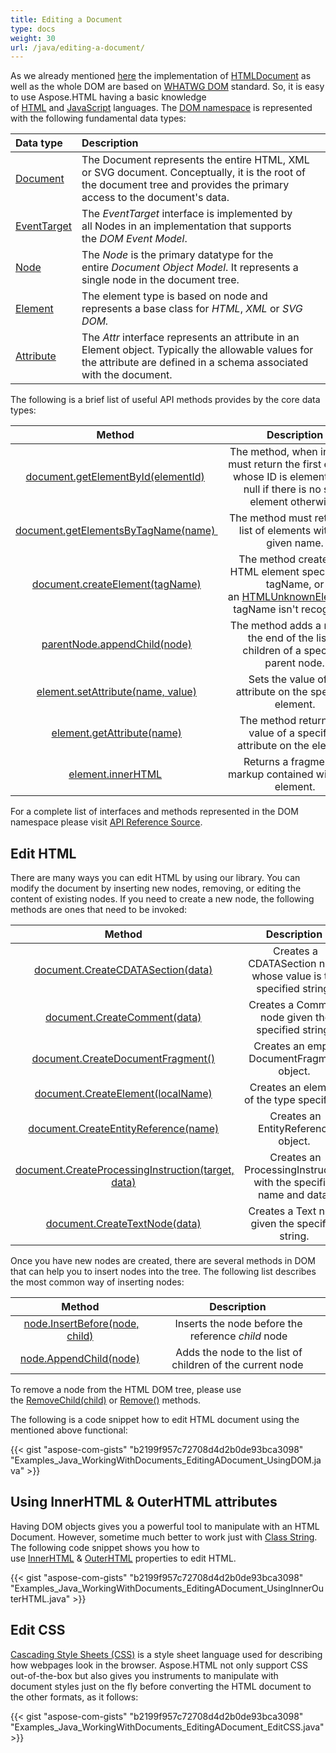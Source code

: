 ```yaml
---
title: Editing a Document
type: docs
weight: 30
url: /java/editing-a-document/
---
```


As we already mentioned [here](/html/java/creating-a-document/) the implementation of [HTMLDocument](https://apireference.aspose.com/html/java/com.aspose.html/HTMLDocument) as well as the whole DOM are based on [WHATWG DOM](https://dom.spec.whatwg.org/) standard. So, it is easy to use Aspose.HTML having a basic knowledge of [HTML](https://en.wikipedia.org/wiki/HTML) and [JavaScript](https://en.wikipedia.org/wiki/JavaScript) languages.
The [DOM namespace](https://apireference.aspose.com/html/java/com.aspose.html.dom/package-frame) is represented with the following fundamental data types:

|**Data type** |**Description**|
| :- | :- |
|[Document](https://apireference.aspose.com/html/java/com.aspose.html.dom/Document)|The Document represents the entire HTML, XML or SVG document. Conceptually, it is the root of the document tree and provides the primary access to the document's data.|
|[EventTarget](https://apireference.aspose.com/html/java/com.aspose.html.dom/EventTarget)|The *EventTarget* interface is implemented by all Nodes in an implementation that supports the *DOM Event Model*.|
|[Node](https://apireference.aspose.com/html/java/com.aspose.html.dom/Node)|The *Node* is the primary datatype for the entire *Document Object Model*. It represents a single node in the document tree.|
|[Element](https://apireference.aspose.com/html/java/com.aspose.html.dom/Element)|The element type is based on node and represents a base class for *HTML*, *XML* or *SVG DOM.*|
|[Attribute](https://apireference.aspose.com/html/java/com.aspose.html.dom/Attr)|The *Attr* interface represents an attribute in an Element object. Typically the allowable values for the attribute are defined in a schema associated with the document.|
The following is a brief list of useful API methods provides by the core data types:

|**Method** |**Description**|
| :-: | :-: |
|[document.getElementById(elementId)](https://apireference.aspose.com/html/java/com.aspose.html.dom/Document/methods/getelementbyid) |The method, when invoked, must return the first element whose ID is elementId and null if there is no such element otherwise.|
|[document.getElementsByTagName(name) ](https://apireference.aspose.com/html/java/com.aspose.html.dom/Document/methods/getelementsbytagname)|The method must return the list of elements with the given name.|
|[document.createElement(tagName)](https://apireference.aspose.com/html/java/com.aspose.html.dom/Document/methods/createelement)|The method creates the HTML element specified by tagName, or an [HTMLUnknownElement](https://apireference.aspose.com/html/java/com.aspose.html/HTMLUnknownElement) if tagName isn't recognized.|
|[parentNode.appendChild(node)](https://apireference.aspose.com/html/java/com.aspose.html.dom/Node/methods/appendchild)|The method adds a node to the end of the list of children of a specified parent node.|
|[element.setAttribute(name, value)](https://apireference.aspose.com/html/java/com.aspose.html.dom/Element/methods/setattribute)|Sets the value of an attribute on the specified element.|
|[element.getAttribute(name)](https://apireference.aspose.com/html/java/com.aspose.html.dom/Element/methods/getattribute)|The method returns the value of a specified attribute on the element.|
|[element.innerHTML](https://apireference.aspose.com/html/java/com.aspose.html.dom/Element/properties/innerhtml) |Returns a fragment of markup contained within the element.|
For a complete list of interfaces and methods represented in the DOM namespace please visit [API Reference Source](https://apireference.aspose.com/html/java/com.aspose.html.dom/package-frame).
## **Edit HTML**
There are many ways you can edit HTML by using our library. You can modify the document by inserting new nodes, removing, or editing the content of existing nodes. If you need to create a new node, the following methods are ones that need to be invoked:

|**Method** |**Description** |
| :-: | :-: |
|[document.CreateCDATASection(data)](https://apireference.aspose.com/html/java/com.aspose.html.dom/Document/methods/createcdatasection) |Creates a CDATASection node whose value is the specified string. |
|[document.CreateComment(data)](https://apireference.aspose.com/html/java/com.aspose.html.dom/Document/methods/createcomment) |Creates a Comment node given the specified string. |
|[document.CreateDocumentFragment()](https://apireference.aspose.com/html/java/com.aspose.html.dom/Document/methods/createdocumentfragment) |Creates an empty DocumentFragment object. |
|[document.CreateElement(localName)](https://apireference.aspose.com/html/java/com.aspose.html.dom/Document/methods/createelement) |Creates an element of the type specified. |
|[document.CreateEntityReference(name)](https://apireference.aspose.com/html/java/com.aspose.html.dom/Document/methods/createentityreference) |Creates an EntityReference object. |
|[document.CreateProcessingInstruction(target, data)](https://apireference.aspose.com/html/java/com.aspose.html.dom/Document/methods/createprocessinginstruction) |Creates an ProcessingInstruction with the specified name and data. |
|[document.CreateTextNode(data)](https://apireference.aspose.com/html/java/com.aspose.html.dom/Document/methods/createtextnode) |Creates a Text node given the specified string. |


Once you have new nodes are created, there are several methods in DOM that can help you to insert nodes into the tree. The following list describes the most common way of inserting nodes: 

|**Method** |**Description** |
| :-: | :-: |
|[node.InsertBefore(node, child)](https://apireference.aspose.com/html/java/com.aspose.html.dom/Node/methods/insertbefore) |Inserts the node before the reference *child* node|
|[node.AppendChild(node)](https://apireference.aspose.com/html/java/com.aspose.html.dom/Node/methods/appendchild) |Adds the node to the list of children of the current node |
To remove a node from the HTML DOM tree, please use the [RemoveChild(child)](https://apireference.aspose.com/html/java/com.aspose.html.dom/Node/methods/removechild) or [Remove()](https://apireference.aspose.com/html/java/com.aspose.html.dom/Node/methods/removechild) methods.



The following is a code snippet how to edit HTML document using the mentioned above functional:

{{< gist "aspose-com-gists" "b2199f957c72708d4d2b0de93bca3098" "Examples_Java_WorkingWithDocuments_EditingADocument_UsingDOM.java" >}}
## **Using InnerHTML & OuterHTML attributes**
Having DOM objects gives you a powerful tool to manipulate with an HTML Document. However, sometime much better to work just with [Class String](https://cr.openjdk.java.net/~iris/se/15/latestSpec/api/java.base/java/lang/String.html). The following code snippet shows you how to use [InnerHTML](https://apireference.aspose.com/html/java/com.aspose.html.dom/Element/properties/innerhtml) & [OuterHTML](https://apireference.aspose.com/html/java/com.aspose.html.dom/Element/properties/outerhtml) properties to edit HTML.

{{< gist "aspose-com-gists" "b2199f957c72708d4d2b0de93bca3098" "Examples_Java_WorkingWithDocuments_EditingADocument_UsingInnerOuterHTML.java" >}}
## **Edit CSS**
[Cascading Style Sheets (CSS)](https://en.wikipedia.org/wiki/Cascading_Style_Sheets) is a style sheet language used for describing how webpages look in the browser. Aspose.HTML not only support CSS out-of-the-box but also gives you instruments to manipulate with document styles just on the fly before converting the HTML document to the other formats, as it follows:

{{< gist "aspose-com-gists" "b2199f957c72708d4d2b0de93bca3098" "Examples_Java_WorkingWithDocuments_EditingADocument_EditCSS.java" >}}
